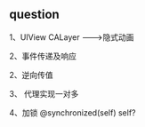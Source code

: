 ## question



1、UIView  CALayer --->隐式动画



2、事件传递及响应



2、逆向传值



3、 代理实现一对多



4、加锁 @synchronized(self)   self?

